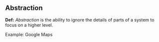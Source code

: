 ## Abstraction
**Def:**  _Abstraction_ is the ability to ignore the details of parts of a system to focus on a higher level. 

Example: Google Maps